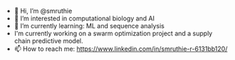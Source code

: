 - 👋 Hi, I’m @smruthie
- 👀 I’m interested in computational biology and AI
- 🌱 I’m currently learning: ML and sequence analysis
- I'm currently working on a swarm optimization project and a supply chain predictive model.
- 📫 How to reach me: https://www.linkedin.com/in/smruthie-r-6131bb120/

<!---
smruthie/smruthie is a ✨ special ✨ repository because its `README.md` (this file) appears on your GitHub profile.
You can click the Preview link to take a look at your changes.
--->
